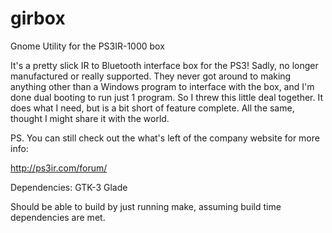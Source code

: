 # girbox
Gnome Utility for the PS3IR-1000 box

It's a pretty slick IR to Bluetooth interface box for the PS3! Sadly, no longer manufactured or really supported. They never got around to making anything other than a Windows program to interface with the box, and I'm done dual booting to run just 1 program. So I threw this little deal together. It does what I need, but is a bit short of feature complete. All the same, thought I might share it with the world. 

PS. You can still check out the what's left of the company website for more info: 

http://ps3ir.com/forum/



Dependencies:
GTK-3
Glade

Should be able to build by just running make, assuming build time dependencies are met.
